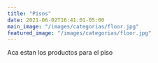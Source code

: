 ```yaml
---
title: "Pisos"
date: 2021-06-02T16:41:01-05:00
main_image: "/images/categorias/floor.jpg"
featured_image: "/images/categorias/floor.jpg"
---
```


Aca estan los productos para el piso